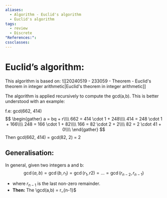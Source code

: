 ```yaml
---
aliases:
  - Algorithm - Euclid's algorithm
  - Euclid's algorithm
tags:
  - review
  - Discrete
"References:": 
cssclasses:
---
```

# Euclid’s algorithm: 
This algorithm is based on:
![[20240519 - 233059 - Theorem - Euclid's theorem in integer arithmetic|Euclid's theorem in integer arithmetic]]

The algorithm is applied recursively to compute the gcd(a,b). This is better understood with an example: 

f.e: 
	gcd(662, 414)
	$$
	\begin{gather}
	a = bq + r\\\\
	662 = 414 \cdot 1 + 248\\\\
	414 = 248 \cdot 1 + 166\\\\
	248 = 166 \cdot 1 + 82\\\\
	166 = 82 \cdot 2 + 2\\\\
	82 = 2 \cdot 41 + 0\\\\
	\end{gather}
	$$
	Then gcd(662, 414) = gcd(82, 2) = 2

## Generalisation: 
In general, given two integers a and b: 
$$
\gcd(a,b) = \gcd(b, r_1) = \gcd(r_1,r2)  = ...= \gcd(r_{n-2}, r_{n-1})
$$
+ where $r_{n-1}$ is the last non-zero remainder.
+ **Then:** The \gcd(a,b) = r_{n-1}$
